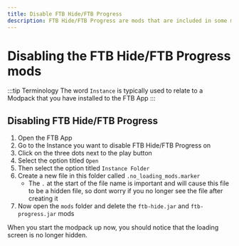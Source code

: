 ```yaml
---
title: Disable FTB Hide/FTB Progress
description: FTB Hide/FTB Progress are mods that are included in some modpacks that hide the loading screen and show the loading progress in the app. This guide will show you how to disable them.
---
```


# Disabling the FTB Hide/FTB Progress mods

:::tip Terminology
The word `Instance` is typically used to relate to a Modpack that you have installed to the FTB App
:::


## Disabling FTB Hide/FTB Progress

1. Open the FTB App
2. Go to the Instance you want to disable FTB Hide/FTB Progress on
3. Click on the three dots next to the play button
4. Select the option titled `Open`
5. Then select the option titled `Instance Folder`
6. Create a new file in this folder called `.no_loading_mods.marker`
   - The `.` at the start of the file name is important and will cause this file to be a hidden file, so dont worry if you no longer see the file after creating it
7. Now open the `mods` folder and delete the `ftb-hide.jar` and `ftb-progress.jar` mods

When you start the modpack up now, you should notice that the loading screen is no longer hidden.
